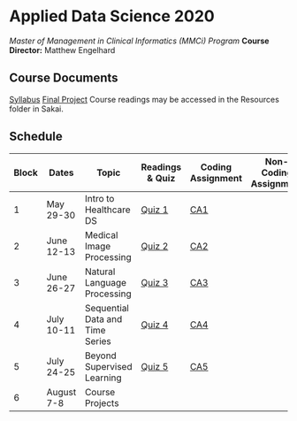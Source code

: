 # Applied Data Science 2020
*Master of Management in Clinical Informatics (MMCi) Program*
**Course Director:** Matthew Engelhard

## Course Documents
[Syllabus](https://github.com/mengelhard/mmci_applied_ds/blob/master/syllabus.md)
[Final Project](https://github.com/mengelhard/mmci_applied_ds/blob/master/final_project.md)
Course readings may be accessed in the Resources folder in Sakai.

## Schedule

Block | Dates | Topic | Readings & Quiz | Coding Assignment | Non-Coding Assignment
--- | --- | --- | --- | --- | ---
1 | May 29-30 | Intro to Healthcare DS | [Quiz 1](https://github.com/mengelhard/mmci_applied_ds/blob/master/quizzes/block1.md) | [CA1](https://github.com/mengelhard/mmci_applied_ds/blob/master/notebooks/block1_noshows.ipynb) |
2 | June 12-13 | Medical Image Processing | [Quiz 2](https://github.com/mengelhard/mmci_applied_ds/blob/master/quizzes/block2.md) | [CA2](https://github.com/mengelhard/mmci_applied_ds/blob/master/notebooks/block2_mnist_cnn.ipynb) |
3 | June 26-27 | Natural Language Processing | [Quiz 3](https://github.com/mengelhard/mmci_applied_ds/blob/master/quizzes/block3.md) | [CA3](https://github.com/mengelhard/mmci_applied_ds/blob/master/notebooks/block3_abstract_classification.ipynb) |
4 | July 10-11 | Sequential Data and Time Series | [Quiz 4](https://github.com/mengelhard/mmci_applied_ds/blob/master/quizzes/block4.md) | [CA4](https://github.com/mengelhard/mmci_applied_ds/blob/master/notebooks/block1_noshows.ipynb) |
5 | July 24-25 | Beyond Supervised Learning | [Quiz 5](https://github.com/mengelhard/mmci_applied_ds/blob/master/quizzes/block5.md) | [CA5](https://github.com/mengelhard/mmci_applied_ds/blob/master/notebooks/block4_beyond_supervised_learning.ipynb) |
6 | August 7-8 | Course Projects